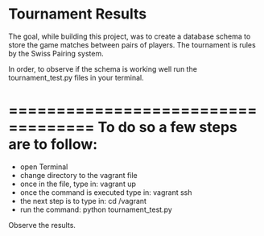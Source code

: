 # Tournament Results

The goal, while building this project, was to create a database schema to store the game matches between pairs of players. The tournament is rules by the Swiss Pairing system.

In order, to observe if the schema is working well run the tournament_test.py files in your terminal.

===================================
To do so a few steps are to follow:
===================================

* open Terminal
* change directory to the vagrant file
* once in the file, type in: vagrant up
* once the command is executed type in: vagrant ssh
* the next step is to type in: cd /vagrant
* run the command: python tournament_test.py

Observe the results.



